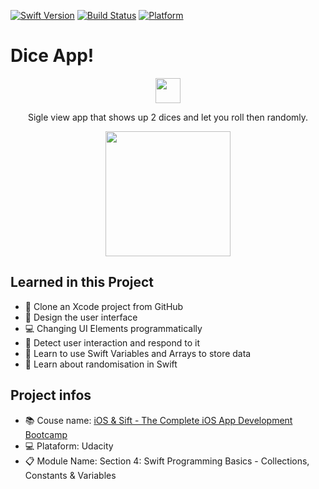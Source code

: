 [![Swift Version][swift-image]][swift-url]
[![Build Status][travis-image]][travis-url]
[![Platform](https://img.shields.io/cocoapods/p/LFAlertController.svg?style=flat)](http://cocoapods.org/pods/LFAlertController)

# Dice App!

<p align="center">
  <a>
    <img src= "https://user-images.githubusercontent.com/56771209/116585141-75fb0500-a8ee-11eb-8ca4-bd7bcbf832be.png" width="40" height="40">
  </a>
  <p align="center">
   Sigle view app that shows up 2 dices and let you roll then randomly.
  </p>
</p>

<p align="center">
    <img align="center" src= "https://user-images.githubusercontent.com/56771209/116587695-1520fc00-a8f1-11eb-83d8-197fed67ff9d.gif" width="200">
</p>

## Learned in this Project

- 👯 Clone an Xcode project from GitHub
- 🎨 Design the user interface
- 💻 Changing UI Elements programmatically
- 👋 Detect user interaction and respond to it
- 💼 Learn to use Swift Variables and Arrays to store data
- 🎲 Learn about randomisation in Swift


## Project infos

- 📚 Couse name: [iOS & Sift - The Complete iOS App Development Bootcamp][udacity-url]
- 💻 Plataform: Udacity
- 📋 Module Name: Section 4: Swift Programming Basics - Collections, Constants & Variables


[swift-url]: https://swift.org/
[travis-url]: https://travis-ci.org/dbader/node-datadog-metrics
[travis-image]: https://img.shields.io/travis/dbader/node-datadog-metrics/master.svg?style=flat-square
[swift-image]:https://img.shields.io/badge/swift-4.0-orange.svg
[udacity-url]:https://www.udemy.com/course/ios-13-app-development-bootcamp/?utm_source=adwords&utm_medium=udemyads&utm_campaign=LongTail_la.EN_cc.BR&utm_content=deal4584&utm_term=_._ag_112130202440_._ad_467215026440_._kw__._de_c_._dm__._pl__._ti_dsa-1007766171312_._li_1001724_._pd__._&matchtype=b&gclid=CjwKCAjwg4-EBhBwEiwAzYAlsqNp6Z5ul9T8E5CAX8ZoHxxDpRK5bMnK6bvoXGkbS09p1kNPsczZzxoCeQgQAvD_BwE
